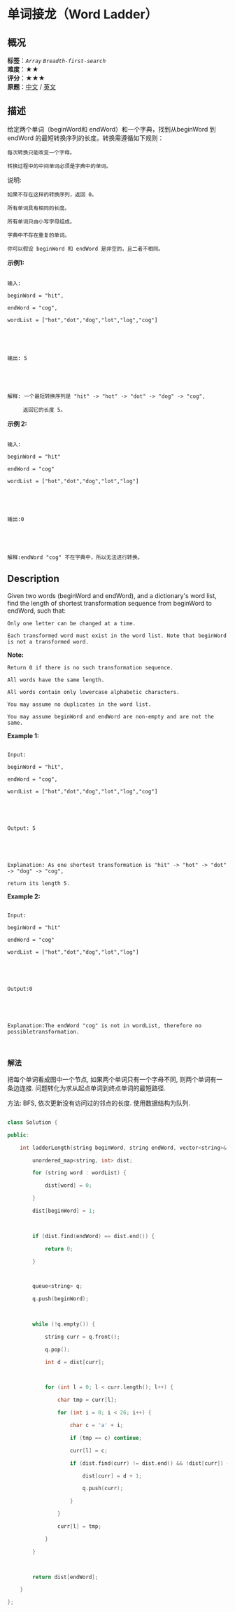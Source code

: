 # 单词接龙（Word Ladder）
## 概况
**标签**：*`Array`*  *`Breadth-first-search`*<br>
**难度**：★★<br>
**评分**：★★★<br>
**原题**：[中文](https://leetcode-cn.com/problems/word-ladder) / [英文](https://leetcode.com/problems/word-ladder)
## 描述

给定两个单词（beginWord和 endWord）和一个字典，找到从beginWord 到endWord 的最短转换序列的长度。转换需遵循如下规则：





	每次转换只能改变一个字母。

	转换过程中的中间单词必须是字典中的单词。





说明:





	如果不存在这样的转换序列，返回 0。

	所有单词具有相同的长度。

	所有单词只由小写字母组成。

	字典中不存在重复的单词。

	你可以假设 beginWord 和 endWord 是非空的，且二者不相同。





**示例1:**

```

输入:

beginWord = "hit",

endWord = "cog",

wordList = ["hot","dot","dog","lot","log","cog"]





输出: 5





解释: 一个最短转换序列是 "hit" -> "hot" -> "dot" -> "dog" -> "cog",

     返回它的长度 5。

```





**示例 2:**

```

输入:

beginWord = "hit"

endWord = "cog"

wordList = ["hot","dot","dog","lot","log"]





输出:0





解释:endWord "cog" 不在字典中，所以无法进行转换。

```



## Description

Given two words (beginWord and endWord), and a dictionary&#39;s word list, find the length of shortest transformation sequence from beginWord to endWord, such that:





	Only one letter can be changed at a time.

	Each transformed word must exist in the word list. Note that beginWord is not a transformed word.



**Note:**







	Return 0 if there is no such transformation sequence.

	All words have the same length.

	All words contain only lowercase alphabetic characters.

	You may assume no duplicates in the word list.

	You may assume beginWord and endWord are non-empty and are not the same.





**Example 1:**

```

Input:

beginWord = "hit",

endWord = "cog",

wordList = ["hot","dot","dog","lot","log","cog"]





Output: 5





Explanation: As one shortest transformation is "hit" -> "hot" -> "dot" -> "dog" -> "cog",

return its length 5.

```





**Example 2:**

```

Input:

beginWord = "hit"

endWord = "cog"

wordList = ["hot","dot","dog","lot","log"]





Output:0





Explanation:The endWord "cog" is not in wordList, therefore no possibletransformation.



```











### 解法

把每个单词看成图中一个节点, 如果两个单词只有一个字母不同, 则两个单词有一条边连接. 问题转化为求从起点单词到终点单词的最短路径. 



方法: BFS, 依次更新没有访问过的邻点的长度. 使用数据结构为队列.



```c++

class Solution {

public:

    int ladderLength(string beginWord, string endWord, vector<string>& wordList) {

        unordered_map<string, int> dist;

        for (string word : wordList) {

            dist[word] = 0;

        }

        dist[beginWord] = 1;

        

        if (dist.find(endWord) == dist.end()) {

            return 0;    

        }



        queue<string> q;

        q.push(beginWord);

        

        while (!q.empty()) {

            string curr = q.front();

            q.pop();

            int d = dist[curr];

            

            for (int l = 0; l < curr.length(); l++) {

                char tmp = curr[l];

                for (int i = 0; i < 26; i++) {

                    char c = 'a' + i;

                    if (tmp == c) continue;

                    curr[l] = c;

                    if (dist.find(curr) != dist.end() && !dist[curr]) {

                        dist[curr] = d + 1;

                        q.push(curr);

                    }

                }

                curr[l] = tmp;

            }

        }

        

        return dist[endWord];

    }

};

```
